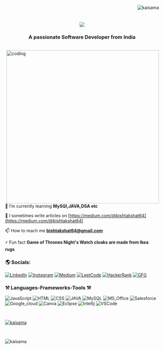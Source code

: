 <p align="right"> <img src="https://komarev.com/ghpvc/?username=kaisama&label=Profile%20views&color=0e75b6&style=flat" alt="kaisama" /> </p>

<h1 align="center">
    <img src="https://readme-typing-svg.herokuapp.com/?font=Righteous&size=35&center=true&vCenter=true&width=500&height=70&duration=4000&lines=Hi+There!+👋;+I'm+Akshat+Bisht!;" />
</h1>

<h3 align="center">A passionate Software Developer from India</h3>

<br/>
<img align="right" alt="coding" width="500" src="https://i.pinimg.com/originals/54/e3/7d/54e37d8074ebcde1d96c77d7b2a7f310.gif"

 🌱 I’m currently learning **MySQl,JAVA,DSA etc**

 📝 I sometimes write articles on [https://medium.com/@bishtakshat64](https://medium.com/@bishtakshat64)

 📫 How to reach me **bishtakshat64@gmail.com**

 ⚡ Fun fact **Game of Thrones Night's Watch cloaks are made from Ikea rugs**

<h3 align="left">🌎 Socials:</h3>
<p align="left">
 
[![LinkedIn](https://img.shields.io/badge/LinkedIn-0077B5?style=for-the-badge&logo=linkedin&logoColor=white)](https://www.linkedin.com/in/akshat-bisht-4a00b8245/) 
[![Instagram](https://img.shields.io/badge/Instagram-E4405F?style=for-the-badge&logo=instagram&logoColor=white)](https://instagram.com/bishtakshat03/) 
[![Medium](https://img.shields.io/badge/Medium-12100E?style=for-the-badge&logo=medium&logoColor=white)](https://medium.com/@bishtakshat64/) 
[![LeetCode](https://img.shields.io/badge/-LeetCode-FFA116?style=for-the-badge&logo=LeetCode&logoColor=black)](https://leetcode.com/akshat_bisht/)
[![HackerRank](https://img.shields.io/badge/-Hackerrank-2EC866?style=for-the-badge&logo=HackerRank&logoColor=white)](https://www.hackerrank.com/bishtakshat64/)
[![GFG](https://img.shields.io/badge/GeeksforGeeks-298D46?style=for-the-badge&logo=geeksforgeeks&logoColor=white)](https://auth.geeksforgeeks.org/user/bishtakshat64/)
</p>
<h3>⚒️ Languages-Frameworks-Tools ⚒️</h3>

![JavaScript](https://img.shields.io/badge/JavaScript-F7DF1E?style=for-the-badge&logo=javascript&logoColor=black) ![HTML](	https://img.shields.io/badge/HTML-239120?style=for-the-badge&logo=html5&logoColor=white) ![CSS](https://img.shields.io/badge/CSS-239120?&style=for-the-badge&logo=css3&logoColor=white) 
![JAVA](https://img.shields.io/badge/Java-ED8B00?style=for-the-badge&logo=openjdk&logoColor=white) ![MySQL](https://img.shields.io/badge/MySQL-00000F?style=for-the-badge&logo=mysql&logoColor=white) ![MS_Office](https://img.shields.io/badge/Microsoft_Office-D83B01?style=for-the-badge&logo=microsoft-office&logoColor=white) 
![Salesforce](https://img.shields.io/badge/Salesforce-00A1E0?style=for-the-badge&logo=Salesforce&logoColor=white) ![Google_cloud](	https://img.shields.io/badge/Google_Cloud-4285F4?style=for-the-badge&logo=google-cloud&logoColor=white) ![Canva](https://img.shields.io/badge/Canva-%2300C4CC.svg?&style=for-the-badge&logo=Canva&logoColor=white) ![Eclipse](https://img.shields.io/badge/Eclipse-2C2255?style=for-the-badge&logo=eclipse&logoColor=white)
![Intellij](https://img.shields.io/badge/IntelliJ_IDEA-000000.svg?style=for-the-badge&logo=intellij-idea&logoColor=white)
![VSCode](https://img.shields.io/badge/Visual_Studio_Code-0078D4?style=for-the-badge&logo=visual%20studio%20code&logoColor=white)

<br>
<p align="left"> <a href="https://github.com/ryo-ma/github-profile-trophy"><img src="https://github-profile-trophy.vercel.app/?username=kaisama" alt="kaisama" /></a> </p>
<br>
<p><img align="center" src="https://github-readme-streak-stats.herokuapp.com/?user=kaisama&" alt="kaisama" /></p>

